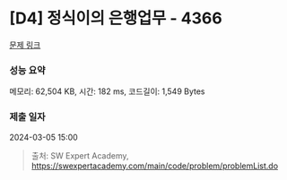 # [D4] 정식이의 은행업무 - 4366 

[문제 링크](https://swexpertacademy.com/main/code/problem/problemDetail.do?contestProbId=AWMeRLz6kC0DFAXd) 

### 성능 요약

메모리: 62,504 KB, 시간: 182 ms, 코드길이: 1,549 Bytes

### 제출 일자

2024-03-05 15:00



> 출처: SW Expert Academy, https://swexpertacademy.com/main/code/problem/problemList.do